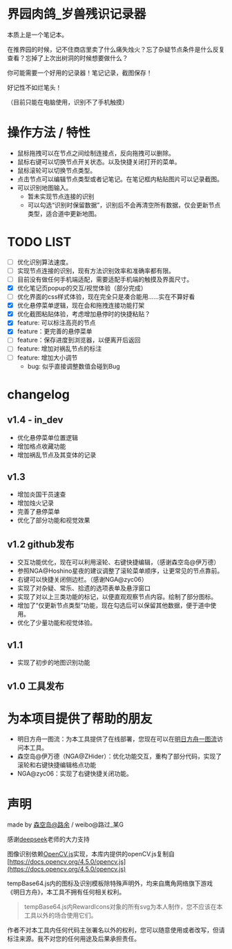 # 界园肉鸽_岁兽残识记录器
本质上是一个笔记本。

在推界园的时候，记不住商店里卖了什么痛失烛火？忘了杂疑节点条件是什么反复查看？忘掉了上次出树洞的时候想要做什么？

你可能需要一个好用的记录器！笔记记录，截图保存！

好记性不如烂笔头！

（目前只能在电脑使用，识别不了手机触摸）

# 操作方法 / 特性
- 鼠标拖拽可以在节点之间绘制连接点，反向拖拽可以删除。
- 鼠标右键可以切换节点开关状态。以及快捷关闭打开的菜单。
- 鼠标滚轮可以切换节点类型。
- 点击节点可以编辑节点类型或者记笔记。在笔记框内粘贴图片可以记录截图。
- 可以识别地图输入。
   - 暂未实现节点连接的识别
   - 可以勾选“识别时保留数据”，识别后不会再清空所有数据，仅会更新节点类型，适合道中更新地图。
 
# TODO LIST
- [ ] 优化识别算法速度。
- [ ] 实现节点连接的识别，现有方法识别效率和准确率都有限。
- [ ] 目前没有做任何手机端适配，需要适配手机端的触摸及界面尺寸。
- [x] 优化笔记页popup的交互/视觉体验（部分完成）
- [ ] 优化界面的css样式体验，现在完全只是凑合能用……实在不算好看
- [x] 优化悬停菜单逻辑，现在会和拖拽连接功能打架
- [x] 优化截图粘贴体验，考虑增加悬停时的快捷粘贴？
- [x] feature: 可以标注高亮的节点
- [x] feature：更完善的悬停菜单
- [ ] feature：保存进度到浏览器，以便离开后返回
- [ ] feature: 增加对祸乱节点的标注
- [ ] feature: 增加大小调节
   - bug: 似乎直接调整数值会碰到Bug

# changelog

## v1.4 - in_dev
- 优化悬停菜单位置逻辑
- 增加格点收藏功能
- 增加祸乱节点及其变体的记录

## v1.3
- 增加炎国干员速查
- 增加烛火记录
- 完善了悬停菜单
- 优化了部分功能和视觉效果

## v1.2 github发布
- 交互功能优化，现在可以利用滚轮、右键快捷编辑，（感谢森空岛@伊万德）
- 参照NGA@Hoshino星夜的建议调整了滚轮菜单顺序，让更常见的节点靠前。
- 右键可以快捷关闭侧边栏。（感谢NGA@zyc06）
- 实现了对杂疑、常乐、拾遗的选项表单及悬浮窗口
- 实现了对以上三类功能的标记，以便直观观察节点内容。绘制了部分图标。
- 增加了“仅更新节点类型”功能，现在勾选后可以保留其他数据，便于道中使用。
- 优化了少量功能和视觉体验。

## v1.1
- 实现了初步的地图识别功能

## v1.0 工具发布

# 为本项目提供了帮助的朋友
- 明日方舟一图流：为本工具提供了在线部署，您现在可以在[明日方舟一图流](https://ark.yituliu.cn/tools/sui)访问本工具。
- 森空岛@伊万德（NGA@ZHider）：优化功能交互，重构了部分代码，实现了滚轮和右键快捷编辑格点功能
- NGA@zyc06：实现了右键快捷关闭功能。

# 声明
made by [森空岛@路余](https://www.skland.com/profile?id=6809692860879) / weibo@路过_某G

感谢[deepseek](https://www.deepseek.com/)老师的大力支持

图像识别依赖[OpenCV.js](https://docs.opencv.org/4.x/df/d0a/tutorial_js_intro.html)实现，本库内提供的openCV.js复制自[https://docs.opencv.org/4.5.0/opencv.js](https://docs.opencv.org/4.5.0/opencv.js)

tempBase64.js内的图标及识别模板除特殊声明外，均来自鹰角网络旗下游戏《明日方舟》，本工具不拥有任何相关权利。
> tempBase64.js内RewardIcons对象的所有svg为本人制作，您不应该在本工具以外的场合使用它们。

作者不对本工具内任何代码主张署名以外的权利，您可以随意使用或者改写，但请标注来源。我不对您的任何用途及后果承担责任。



